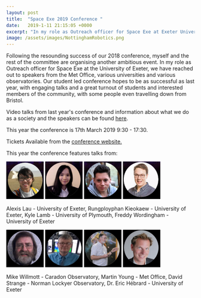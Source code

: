 ```yaml
---
layout: post
title:  "Space Exe 2019 Conference "
date:   2019-1-11 21:15:05 +0000
excerpt: "In my role as Outreach officer for Space Exe at Exeter University, myself and the rest of the committee are organising another ambitious conference with speakers from Met Office, various universities and various observatories."
image: /assets/images/NottinghamRobotics.png
---
```

Following the resounding success of our 2018 conference, myself and the rest of the committee are organising another ambitious event. In my role as Outreach officer for Space Exe at the University of Exeter, we have reached out to speakers from the Met Office, various universities and various observatories. Our student led conference hopes to be as successful as last year, with engaging talks and a great turnout of students and interested members of the community, with some people even travelling down from Bristol.

Video talks from last year's conference and information about what we do as a society and the speakers can be found [here][conf-link].


This year the conference is 17th March 2019 9:30 - 17:30.

Tickets Available from the [conference website.][Conference-link] 


This year the conference features talks from:


<img src="/assets/images/Speaker1.png" alt="drawing" width="100"/> <img src="/assets/images/Speaker2.png" alt="drawing" width="100"/> <img src="/assets/images/Speaker3.png" alt="drawing" width="100"/> <img src="/assets/images/Speaker4.png" alt="drawing" width="100"/>

Alexis Lau - University of Exeter, Rungployphan Kieokaew - University of Exeter, Kyle Lamb - University of Plymouth, Freddy Wordingham - University of Exeter

<img src="/assets/images/Speaker5.png" alt="drawing" width="100"/> <img src="/assets/images/Speaker6.png" alt="drawing" width="100"/> 
<img src="/assets/images/Speaker7.png" alt="drawing" width="100"/> <img src="/assets/images/Speaker8.png" alt="drawing" width="100"/>

Mike Willmott - Caradon Observatory, Martin Young - Met Office, David Strange - Norman Lockyer Observatory, Dr. Eric Hébrard - University of Exeter




[Conference-link]: https://spaceexe.org/conf/2019
[conf-link]: https://spaceexe.org/conf/2018/



